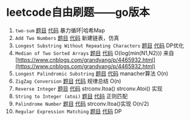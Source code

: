 # leetcode自由刷题——go版本

1. `two-sum` [题目](https://leetcode.com/problems/two-sum/) [代码](two-sum/two-sum.go) 暴力循环|哈希Map
2. `Add Two Numbers` [题目](https://leetcode.com/problems/add-two-numbers/) [代码](add-two-numbers/add-two-numbers.go) 新建链表，仿真
3. `Longest Substring Without Repeating Characters` [题目](https://leetcode.com/problems/longest-substring-without-repeating-characters/) [代码](longest-substring-without-repeating-characters/longest-substring-without-repeating-characters.go)  DP优化
4. `Median of Two Sorted Arrays` [题目](https://leetcode.com/problems/median-of-two-sorted-arrays/) [代码](median-of-two-sorted-arrays/median-of-two-sorted-arrays.go)  O(log(min(N1,N2))) 来自[https://www.cnblogs.com/grandyang/p/4465932.html](https://www.cnblogs.com/grandyang/p/4465932.html)
5. `Longest Palindromic Substring` [题目](https://leetcode.com/problems/longest-palindromic-substring/) [代码](longest-palindromic-substring/longest-palindromic-substring.go) manacher算法 O(n)
6. `ZigZag Conversion` [题目](https://leetcode.com/problems/zigzag-conversion/) [代码](zigzag-conversion/zigzag-conversion.go) 规律总结 O(n)
7. `Reverse Integer` [题目](https://leetcode.com/problems/reverse-integer/) [代码](reverse-integer/reverse-integer.go) strconv.Itoa() strconv.Atoi() 实现
8. `String to Integer (atoi)` [题目](https://leetcode.com/problems/string-to-integer-atoi/) [代码](string-to-integer-atoi/string-to-integer-atoi.go) 正则匹配
9. `Palindrome Number` [题目](https://leetcode.com/problems/palindrome-number/) [代码](palindrome-number/palindrome-number.go) strconv.Itoa()实现 O(n/2)
10. `Regular Expression Matching` [题目](https://leetcode.com/problems/regular-expression-matching/) [代码](regular-expression-matching/regular-expression-matching.go) DP

